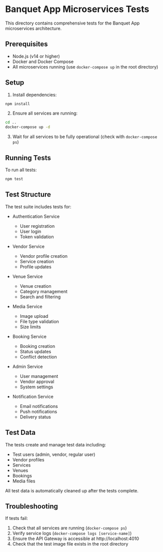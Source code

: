 # Banquet App Microservices Tests

This directory contains comprehensive tests for the Banquet App microservices architecture.

## Prerequisites

- Node.js (v14 or higher)
- Docker and Docker Compose
- All microservices running (use `docker-compose up` in the root directory)

## Setup

1. Install dependencies:
```bash
npm install
```

2. Ensure all services are running:
```bash
cd ..
docker-compose up -d
```

3. Wait for all services to be fully operational (check with `docker-compose ps`)

## Running Tests

To run all tests:
```bash
npm test
```

## Test Structure

The test suite includes tests for:

- Authentication Service
  - User registration
  - User login
  - Token validation

- Vendor Service
  - Vendor profile creation
  - Service creation
  - Profile updates

- Venue Service
  - Venue creation
  - Category management
  - Search and filtering

- Media Service
  - Image upload
  - File type validation
  - Size limits

- Booking Service
  - Booking creation
  - Status updates
  - Conflict detection

- Admin Service
  - User management
  - Vendor approval
  - System settings

- Notification Service
  - Email notifications
  - Push notifications
  - Delivery status

## Test Data

The tests create and manage test data including:
- Test users (admin, vendor, regular user)
- Vendor profiles
- Services
- Venues
- Bookings
- Media files

All test data is automatically cleaned up after the tests complete.

## Troubleshooting

If tests fail:
1. Check that all services are running (`docker-compose ps`)
2. Verify service logs (`docker-compose logs [service-name]`)
3. Ensure the API Gateway is accessible at http://localhost:4010
4. Check that the test image file exists in the root directory 